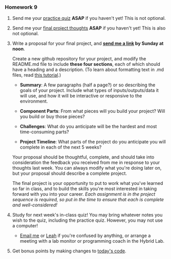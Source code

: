 ### Homework 9

1.  Send me your [practice quiz](img/practice-quiz.pdf) **ASAP** if you haven't yet! This is not optional.

2.  Send me your [final project thoughts](week8.md) **ASAP** if you haven't yet! This is also not optional.

3.  Write a proposal for your final project, and **[send me a link](mailto:jzamfirescupereira@cca.edu) by Sunday at noon**.

    Create a new github repository for your project, and modify the README.md file to include **these four sections**, each of which should have a heading and a description. (To learn about formatting text in .md files, read [this tutorial](https://help.github.com/articles/markdown-basics/).)

    - **Summary**: A few paragraphs (half a page?) or so describing the goals of your project. Include what types of inputs/outputs/data it will use, and how it will be interactive or responsive to the environment.

    - **Component Parts**: From what pieces will you build your project? Will you build or buy those pieces?

    - **Challenges**: What do you anticipate will be the hardest and most time-consuming parts?

    - **Project Timeline**: What parts of the project do you anticipate you will complete in each of the next 5 weeks?

    Your proposal should be thoughtful, complete, and should take into consideration the feedback you received from me in response to your thoughts last week. You can always modify what you're doing later on, but your proposal should describe a complete project.

    The final project is your opportunity to put to work what you've learned so far in class, and to build the skills you're most interested in taking forward with you into your career. *Each assignment is in the project sequence is required, so put in the time to ensure that each is complete and well-considered!*

4.  Study for next week's in-class quiz! You may bring whatever notes you wish to the quiz, including the practice quiz. However, you may not use a computer!

    - [Email me](mailto:jzamfirescupereira@cca.edu) or [Leah](mailto:lmeyerholtz@cca.edu) if you're confused by anything, or arrange a meeting with a lab monitor or programming coach in the Hybrid Lab.

5.  Get bonus points by making changes to [today's code](../README.md#array-exercise).